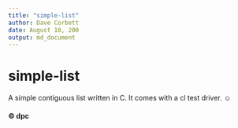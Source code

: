 ```yaml
---
title: "simple-list"
author: Dave Corbett
date: August 10, 200
output: md_document
---
```

# simple-list

A simple contiguous list written in C. It comes with a cl test driver.  &#9786;

#### &copy; dpc
